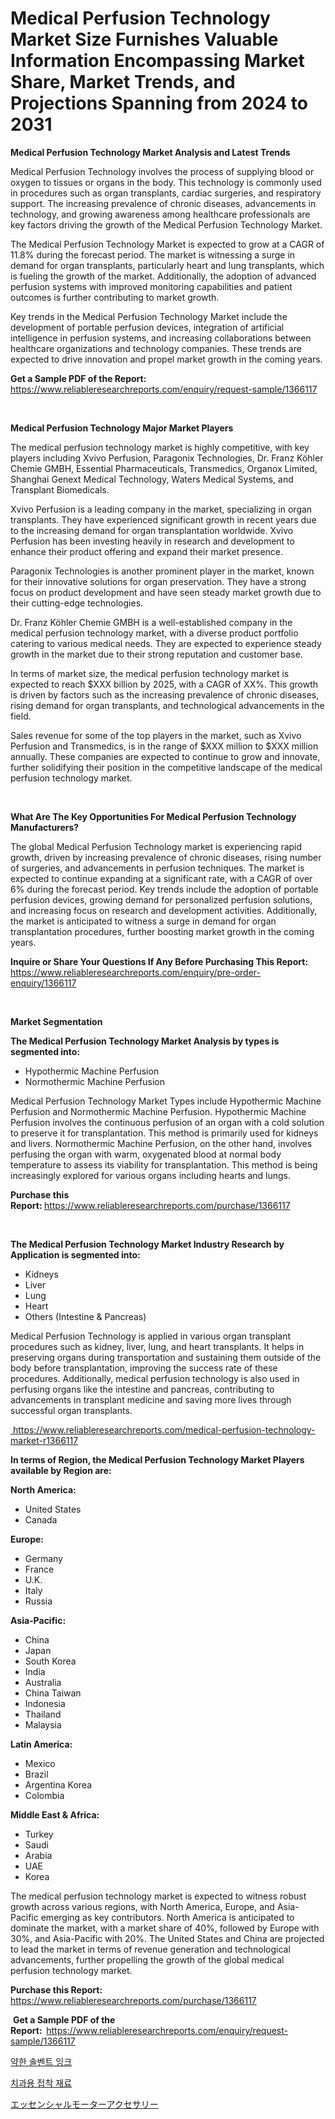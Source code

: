 <p><h1>Medical Perfusion Technology Market Size Furnishes Valuable Information Encompassing Market Share, Market Trends, and Projections Spanning from 2024 to 2031</h1></p><p><strong>Medical Perfusion Technology Market Analysis and Latest Trends</strong></p>
<p><p>Medical Perfusion Technology involves the process of supplying blood or oxygen to tissues or organs in the body. This technology is commonly used in procedures such as organ transplants, cardiac surgeries, and respiratory support. The increasing prevalence of chronic diseases, advancements in technology, and growing awareness among healthcare professionals are key factors driving the growth of the Medical Perfusion Technology Market.</p><p>The Medical Perfusion Technology Market is expected to grow at a CAGR of 11.8% during the forecast period. The market is witnessing a surge in demand for organ transplants, particularly heart and lung transplants, which is fueling the growth of the market. Additionally, the adoption of advanced perfusion systems with improved monitoring capabilities and patient outcomes is further contributing to market growth.</p><p>Key trends in the Medical Perfusion Technology Market include the development of portable perfusion devices, integration of artificial intelligence in perfusion systems, and increasing collaborations between healthcare organizations and technology companies. These trends are expected to drive innovation and propel market growth in the coming years.</p></p>
<p><strong>Get a Sample PDF of the Report:&nbsp;</strong> <a href="https://www.reliableresearchreports.com/enquiry/request-sample/1366117">https://www.reliableresearchreports.com/enquiry/request-sample/1366117</a></p>
<p>&nbsp;</p>
<p><strong>Medical Perfusion Technology Major Market Players</strong></p>
<p><p>The medical perfusion technology market is highly competitive, with key players including Xvivo Perfusion, Paragonix Technologies, Dr. Franz Köhler Chemie GMBH, Essential Pharmaceuticals, Transmedics, Organox Limited, Shanghai Genext Medical Technology, Waters Medical Systems, and Transplant Biomedicals.</p><p>Xvivo Perfusion is a leading company in the market, specializing in organ transplants. They have experienced significant growth in recent years due to the increasing demand for organ transplantation worldwide. Xvivo Perfusion has been investing heavily in research and development to enhance their product offering and expand their market presence.</p><p>Paragonix Technologies is another prominent player in the market, known for their innovative solutions for organ preservation. They have a strong focus on product development and have seen steady market growth due to their cutting-edge technologies.</p><p>Dr. Franz Köhler Chemie GMBH is a well-established company in the medical perfusion technology market, with a diverse product portfolio catering to various medical needs. They are expected to experience steady growth in the market due to their strong reputation and customer base.</p><p>In terms of market size, the medical perfusion technology market is expected to reach $XXX billion by 2025, with a CAGR of XX%. This growth is driven by factors such as the increasing prevalence of chronic diseases, rising demand for organ transplants, and technological advancements in the field.</p><p>Sales revenue for some of the top players in the market, such as Xvivo Perfusion and Transmedics, is in the range of $XXX million to $XXX million annually. These companies are expected to continue to grow and innovate, further solidifying their position in the competitive landscape of the medical perfusion technology market.</p></p>
<p>&nbsp;</p>
<p><strong>What Are The Key Opportunities For Medical Perfusion Technology Manufacturers?</strong></p>
<p><p>The global Medical Perfusion Technology market is experiencing rapid growth, driven by increasing prevalence of chronic diseases, rising number of surgeries, and advancements in perfusion techniques. The market is expected to continue expanding at a significant rate, with a CAGR of over 6% during the forecast period. Key trends include the adoption of portable perfusion devices, growing demand for personalized perfusion solutions, and increasing focus on research and development activities. Additionally, the market is anticipated to witness a surge in demand for organ transplantation procedures, further boosting market growth in the coming years.</p></p>
<p><strong>Inquire or Share Your Questions If Any Before Purchasing This Report:</strong> <a href="https://www.reliableresearchreports.com/enquiry/pre-order-enquiry/1366117">https://www.reliableresearchreports.com/enquiry/pre-order-enquiry/1366117</a></p>
<p>&nbsp;</p>
<p><strong>Market Segmentation</strong></p>
<p><strong>The Medical Perfusion Technology Market Analysis by types is segmented into:</strong></p>
<p><ul><li>Hypothermic Machine Perfusion</li><li>Normothermic Machine Perfusion</li></ul></p>
<p><p>Medical Perfusion Technology Market Types include Hypothermic Machine Perfusion and Normothermic Machine Perfusion. Hypothermic Machine Perfusion involves the continuous perfusion of an organ with a cold solution to preserve it for transplantation. This method is primarily used for kidneys and livers. Normothermic Machine Perfusion, on the other hand, involves perfusing the organ with warm, oxygenated blood at normal body temperature to assess its viability for transplantation. This method is being increasingly explored for various organs including hearts and lungs.</p></p>
<p><strong>Purchase this Report:&nbsp;</strong><a href="https://www.reliableresearchreports.com/purchase/1366117">https://www.reliableresearchreports.com/purchase/1366117</a></p>
<p>&nbsp;</p>
<p><strong>The Medical Perfusion Technology Market Industry Research by Application is segmented into:</strong></p>
<p><ul><li>Kidneys</li><li>Liver</li><li>Lung</li><li>Heart</li><li>Others (Intestine & Pancreas)</li></ul></p>
<p><p>Medical Perfusion Technology is applied in various organ transplant procedures such as kidney, liver, lung, and heart transplants. It helps in preserving organs during transportation and sustaining them outside of the body before transplantation, improving the success rate of these procedures. Additionally, medical perfusion technology is also used in perfusing organs like the intestine and pancreas, contributing to advancements in transplant medicine and saving more lives through successful organ transplants.</p></p>
<p><a href="https://www.reliableresearchreports.com/medical-perfusion-technology-market-r1366117">&nbsp;https://www.reliableresearchreports.com/medical-perfusion-technology-market-r1366117</a></p>
<p><strong>In terms of Region, the Medical Perfusion Technology Market Players available by Region are:</strong></p>
<p>
    <p> <strong> North America: </strong>
        <ul>
            <li>United States</li>
            <li>Canada</li>
        </ul>
        </p> 
    <p> <strong> Europe: </strong>
        <ul>
            <li>Germany</li>
            <li>France</li>
            <li>U.K.</li>
            <li>Italy</li>
            <li>Russia</li>
        </ul>
        </p> 
    <p> <strong> Asia-Pacific: </strong>
        <ul>
            <li>China</li>
            <li>Japan</li>
            <li>South Korea</li>
            <li>India</li>
            <li>Australia</li>
            <li>China Taiwan</li>
            <li>Indonesia</li>
            <li>Thailand</li>
            <li>Malaysia</li>
        </ul>
        </p> 
    <p> <strong> Latin America: </strong>
        <ul>
            <li>Mexico</li>
            <li>Brazil</li>
            <li>Argentina Korea</li>
            <li>Colombia</li>
        </ul>
        </p> 
    <p> <strong> Middle East & Africa: </strong>
        <ul>
            <li>Turkey</li>
            <li>Saudi</li>
            <li>Arabia</li>
            <li>UAE</li>
            <li>Korea</li>
        </ul>
    </p>
    </p>
<p><p>The medical perfusion technology market is expected to witness robust growth across various regions, with North America, Europe, and Asia-Pacific emerging as key contributors. North America is anticipated to dominate the market, with a market share of 40%, followed by Europe with 30%, and Asia-Pacific with 20%. The United States and China are projected to lead the market in terms of revenue generation and technological advancements, further propelling the growth of the global medical perfusion technology market.</p></p>
<p><strong>Purchase this Report: </strong><a href="https://www.reliableresearchreports.com/purchase/1366117">https://www.reliableresearchreports.com/purchase/1366117</a></p>
<p>&nbsp;<strong>Get a Sample PDF of the Report:&nbsp;&nbsp;</strong><a href="https://www.reliableresearchreports.com/enquiry/request-sample/1366117">https://www.reliableresearchreports.com/enquiry/request-sample/1366117</a></p>
<p><strong></strong></p>
<p><p><a href="https://medium.com/@eloisadavis47/quot-%EC%95%BD%ED%95%9C-%EC%9A%A9%EB%A7%A4-%EC%9E%89%ED%81%AC-%EC%8B%9C%EC%9E%A5-%EB%B6%84%EC%84%9D-%EA%B8%80%EB%A1%9C%EB%B2%8C-%EC%82%B0%EC%97%85-%EC%A0%84%EB%A7%9D-%EB%B0%8F-%EC%98%88%EC%B8%A1-2024%EB%85%84%EB%B6%80%ED%84%B0-2031%EB%85%84-quot-f36604554fa9">약한 솔벤트 잉크</a></p><p><a href="https://medium.com/@lolitanader1/%EC%B9%98%EA%B3%BC-%EC%A0%91%EC%B0%A9-%EC%9E%AC%EB%A3%8C-%EC%8B%9C%EC%9E%A5-%EA%B7%9C%EB%AA%A8-%EC%8B%9C%EC%9E%A5-%EC%A0%84%EB%A7%9D-%EB%B0%8F-%EC%8B%9C%EC%9E%A5-%EC%98%88%EC%B8%A1-2024%EB%85%84%EB%B6%80%ED%84%B0-2031%EB%85%84%EA%B9%8C%EC%A7%80-aeae1212b34a">치과용 접착 재료</a></p><p><a href="https://medium.com/@jacksonmith1931/%E9%87%8D%E8%A6%81%E3%81%AA%E8%87%AA%E5%8B%95%E8%BB%8A%E3%82%A2%E3%82%AF%E3%82%BB%E3%82%B5%E3%83%AA%E3%83%BC%E5%B8%82%E5%A0%B4-%E7%AB%B6%E4%BA%89%E5%88%86%E6%9E%90-%E5%B8%82%E5%A0%B4%E5%8B%95%E5%90%91-2031%E5%B9%B4%E3%81%BE%E3%81%A7%E3%81%AE%E4%BA%88%E6%B8%AC-64a5808aa5bc">エッセンシャルモーターアクセサリー</a></p></p>